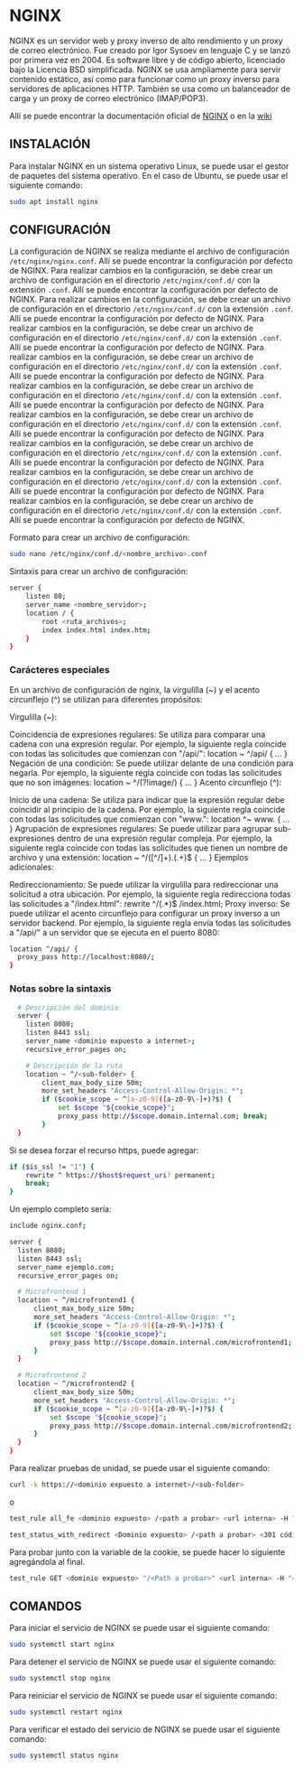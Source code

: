 # NGINX

NGINX es un servidor web y proxy inverso de alto rendimiento y un proxy de correo electrónico. Fue creado por Igor Sysoev en lenguaje C y se lanzó por primera vez en 2004. Es software libre y de código abierto, licenciado bajo la Licencia BSD simplificada. NGINX se usa ampliamente para servir contenido estático, así como para funcionar como un proxy inverso para servidores de aplicaciones HTTP. También se usa como un balanceador de carga y un proxy de correo electrónico (IMAP/POP3).

Allí se puede encontrar la documentación oficial de [NGINX](https://nginx.org/en/docs/) o en la [wiki](https://es.wikipedia.org/wiki/Nginx)

## INSTALACIÓN

Para instalar NGINX en un sistema operativo Linux, se puede usar el gestor de paquetes del sistema operativo. En el caso de Ubuntu, se puede usar el siguiente comando:

```bash
sudo apt install nginx
```

## CONFIGURACIÓN

La configuración de NGINX se realiza mediante el archivo de configuración `/etc/nginx/nginx.conf`. Allí se puede encontrar la configuración por defecto de NGINX. Para realizar cambios en la configuración, se debe crear un archivo de configuración en el directorio `/etc/nginx/conf.d/` con la extensión `.conf`. Allí se puede encontrar la configuración por defecto de NGINX. Para realizar cambios en la configuración, se debe crear un archivo de configuración en el directorio `/etc/nginx/conf.d/` con la extensión `.conf`. Allí se puede encontrar la configuración por defecto de NGINX. Para realizar cambios en la configuración, se debe crear un archivo de configuración en el directorio `/etc/nginx/conf.d/` con la extensión `.conf`. Allí se puede encontrar la configuración por defecto de NGINX. Para realizar cambios en la configuración, se debe crear un archivo de configuración en el directorio `/etc/nginx/conf.d/` con la extensión `.conf`. Allí se puede encontrar la configuración por defecto de NGINX. Para realizar cambios en la configuración, se debe crear un archivo de configuración en el directorio `/etc/nginx/conf.d/` con la extensión `.conf`. Allí se puede encontrar la configuración por defecto de NGINX. Para realizar cambios en la configuración, se debe crear un archivo de configuración en el directorio `/etc/nginx/conf.d/` con la extensión `.conf`. Allí se puede encontrar la configuración por defecto de NGINX. Para realizar cambios en la configuración, se debe crear un archivo de configuración en el directorio `/etc/nginx/conf.d/` con la extensión `.conf`. Allí se puede encontrar la configuración por defecto de NGINX. Para realizar cambios en la configuración, se debe crear un archivo de configuración en el directorio `/etc/nginx/conf.d/` con la extensión `.conf`. Allí se puede encontrar la configuración por defecto de NGINX. Para realizar cambios en la configuración, se debe crear un archivo de configuración en el directorio `/etc/nginx/conf.d/` con la extensión `.conf`. Allí se puede encontrar la configuración por defecto de NGINX.

Formato para crear un archivo de configuración:

```bash
sudo nano /etc/nginx/conf.d/<nombre_archivo>.conf
```

Sintaxis para crear un archivo de configuración:

```bash
server {
    listen 80;
    server_name <nombre_servidor>;
    location / {
        root <ruta_archivos>;
        index index.html index.htm;
    }
}
```

### Carácteres especiales

En un archivo de configuración de nginx, la virgulilla (~) y el acento circunflejo (^) se utilizan para diferentes propósitos:

Virgulilla (~):

Coincidencia de expresiones regulares: Se utiliza para comparar una cadena con una expresión regular. Por ejemplo, la siguiente regla coincide con todas las solicitudes que comienzan con "/api/":
location ~ ^/api/ {
...
}
Negación de una condición: Se puede utilizar delante de una condición para negarla. Por ejemplo, la siguiente regla coincide con todas las solicitudes que no son imágenes:
location ~ ^/(?!image/) {
...
}
Acento circunflejo (^):

Inicio de una cadena: Se utiliza para indicar que la expresión regular debe coincidir al principio de la cadena. Por ejemplo, la siguiente regla coincide con todas las solicitudes que comienzan con "www.":
location ^~ www\. {
...
}
Agrupación de expresiones regulares: Se puede utilizar para agrupar sub-expresiones dentro de una expresión regular compleja. Por ejemplo, la siguiente regla coincide con todas las solicitudes que tienen un nombre de archivo y una extensión:
location ~ ^/([^/]+)\.(.+)$ {
...
}
Ejemplos adicionales:

Redireccionamiento: Se puede utilizar la virgulilla para redireccionar una solicitud a otra ubicación. Por ejemplo, la siguiente regla redirecciona todas las solicitudes a "/index.html":
rewrite ^/(.\*)$ /index.html;
Proxy inverso: Se puede utilizar el acento circunflejo para configurar un proxy inverso a un servidor backend. Por ejemplo, la siguiente regla envía todas las solicitudes a "/api/" a un servidor que se ejecuta en el puerto 8080:

```bash
location ^/api/ {
  proxy_pass http://localhost:8080/;
}
```

### Notas sobre la sintaxis

```bash
  # Descripción del dominio
  server {
    listen 8080;
    listen 8443 ssl;
    server_name <dominio expuesto a internet>;
    recursive_error_pages on;

    # Descripción de la ruta
    location ~ ^/<sub-folder> {
        client_max_body_size 50m;
        more_set_headers "Access-Control-Allow-Origin: *";
        if ($cookie_scope ~ ^[a-z0-9]([a-z0-9\-]+)?$) {
            set $scope "${cookie_scope}";
            proxy_pass http://$scope.domain.internal.com; break;
        }
  }
```

Si se desea forzar el recurso https, puede agregar:

```bash
if ($is_ssl != "1") {
    rewrite ^ https://$host$request_uri? permanent;
    break;
}
```

Un ejemplo completo sería:

<!-- server_name ~^www\.global-selling\.mercadoli(bre|vre)\.com$ ~^global-selling\.mercadoli(bre|vre)\.com$; -->
<!-- location ~ ^/help/api/content {
    if ($cookie_meliLab ~ ^(stage|alpha)$) {
        proxy_pass http://stage.cx-support-peach-frontend.melifrontends.com;
        break;
    }
    if ($cookie_meliLab ~ ^(dev)$) {
        proxy_pass http://dev.cx-support-peach-frontend.melifrontends.com;
        break;
    }
    proxy_pass http://prod.cx-support-peach-frontend.melifrontends.com;
    break;
} -->

```bash
include nginx.conf;

server {
  listen 8080;
  listen 8443 ssl;
  server_name ejemplo.com;
  recursive_error_pages on;

  # Microfrontend 1
  location ~ ^/microfrontend1 {
      client_max_body_size 50m;
      more_set_headers "Access-Control-Allow-Origin: *";
      if ($cookie_scope ~ ^[a-z0-9]([a-z0-9\-]+)?$) {
          set $scope "${cookie_scope}";
          proxy_pass http://$scope.domain.internal.com/microfrontend1; break;
      }
  }

  # Microfrontend 2
  location ~ ^/microfrontend2 {
      client_max_body_size 50m;
      more_set_headers "Access-Control-Allow-Origin: *";
      if ($cookie_scope ~ ^[a-z0-9]([a-z0-9\-]+)?$) {
          set $scope "${cookie_scope}";
          proxy_pass http://$scope.domain.internal.com/microfrontend2; break;
      }
  }
}
```

Para realizar pruebas de unidad, se puede usar el siguiente comando:

```bash
curl -k https://<dominio expuesto a internet>/<sub-folder>
```

o

```bash
test_rule all_fe <dominio expuesto> /<path a probar> <url interna> -H "<pseudónimo>-ssl:1"

test_status_with_redirect <Dominio expuesto> /<path a probar> <301 código esperado> '<path completo>'
```

Para probar junto con la variable de la cookie, se puede hacer lo siguiente agregándola al final.

```bash
test_rule GET <dominio expuesto> "/<Path a probar>" <url interna> -H "<pseudónimo>-ssl:1" -H "cookie-scope:dev"
```

## COMANDOS

Para iniciar el servicio de NGINX se puede usar el siguiente comando:

```bash
sudo systemctl start nginx
```

Para detener el servicio de NGINX se puede usar el siguiente comando:

```bash
sudo systemctl stop nginx
```

Para reiniciar el servicio de NGINX se puede usar el siguiente comando:

```bash
sudo systemctl restart nginx
```

Para verificar el estado del servicio de NGINX se puede usar el siguiente comando:

```bash
sudo systemctl status nginx
```

